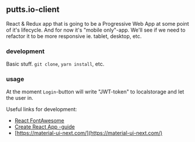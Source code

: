 ## putts.io-client
React & Redux app that is going to be a Progressive Web App at some point of it's lifecycle. And for now it's "mobile only"-app. We'll see if we need to refactor it to be more responsive ie. tablet, desktop, etc.

### development
Basic stuff. `git clone`, `yarn install`, etc.

### usage
At the moment `Login`-button will write "JWT-token" to localstorage and let the user in.

Useful links for development:
* [React FontAwesome](https://github.com/FortAwesome/react-fontawesome)
* [Create React App -guide](https://github.com/facebookincubator/create-react-app/blob/master/packages/react-scripts/template/README.md)
* [https://material-ui-next.com/](https://material-ui-next.com/)
